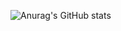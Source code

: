 ![Anurag's GitHub stats](https://github-readme-stats.vercel.app/api?username=nda666&show_icons=true&theme=radical)
